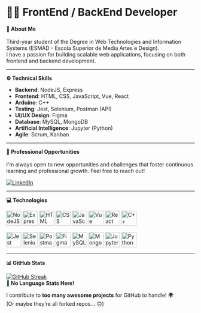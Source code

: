 # 👨‍💻 FrontEnd / BackEnd Developer

**🚀 About Me**  
<br>
Third-year student of the Degree in Web Technologies and Information Systems (ESMAD - Escola Superior de Media Artes e Design).  
I have a passion for building scalable web applications, focusing on both frontend and backend development.

---

**⚙️ Technical Skills**  
- **Backend**: NodeJS, Express  
- **Frontend**: HTML, CSS, JavaScript, Vue, React  
- **Arduino**: C++  
- **Testing**: Jest, Selenium, Postman (API)  
- **UI/UX Design**: Figma  
- **Database**: MySQL, MongoDB  
- **Artificial Intelligence**: Jupyter (Python)  
- **Agile**: Scrum, Kanban  

---

**💼 Professional Opportunities**
<br>  
I'm always open to new opportunities and challenges that foster continuous learning and professional growth. Feel free to reach out!

<a href="https://www.linkedin.com/in/sim%C3%A3o-freitas/" target="_blank"><img src="https://img.shields.io/badge/linkedin-%230077B5.svg?&style=for-the-badge&logo=linkedin&logoColor=white"  alt="LinkedIn"/></a>

---

**💻 Technologies** 
<br>

<p>
  <img src="https://cdn.jsdelivr.net/gh/devicons/devicon@latest/icons/nodejs/nodejs-original.svg" style="width: 40px;" alt="NodeJS" title="NodeJS"/>
  <img src="https://cdn.jsdelivr.net/gh/devicons/devicon@latest/icons/express/express-original.svg" style="width: 40px;" alt="Express" title="Express"/>
  <img src="https://cdn.jsdelivr.net/gh/devicons/devicon@latest/icons/html5/html5-original.svg" style="width: 40px;" alt="HTML" title="HTML"/>
  <img src="https://cdn.jsdelivr.net/gh/devicons/devicon@latest/icons/css3/css3-original.svg" style="width: 40px;" alt="CSS" title="CSS"/>
  <img src="https://cdn.jsdelivr.net/gh/devicons/devicon@latest/icons/javascript/javascript-original.svg" style="width: 40px;" alt="JavaScript" title="JavaScript"/>
  <img src="https://cdn.jsdelivr.net/gh/devicons/devicon@latest/icons/vuejs/vuejs-original.svg" style="width: 40px;" alt="Vue" title="Vue"/>
  <img src="https://cdn.jsdelivr.net/gh/devicons/devicon@latest/icons/react/react-original.svg" style="width: 40px;" alt="React" title="React"/>
  <img src="https://cdn.jsdelivr.net/gh/devicons/devicon@latest/icons/cplusplus/cplusplus-original.svg" style="width: 40px;" alt="C++" title="C++"/>
</p>


<p>
  <img src="https://cdn.jsdelivr.net/gh/devicons/devicon@latest/icons/jest/jest-plain.svg" style="width: 40px;" alt="Jest" title="Jest"/>
  <img src="https://cdn.jsdelivr.net/gh/devicons/devicon@latest/icons/selenium/selenium-original.svg" style="width: 40px;" alt="Selenium" title="Selenium"/>
  <img src="https://cdn.jsdelivr.net/gh/devicons/devicon@latest/icons/postman/postman-original.svg" style="width: 40px;" alt="Postman" title="Postman"/>
  <img src="https://cdn.jsdelivr.net/gh/devicons/devicon@latest/icons/figma/figma-original.svg" style="width: 40px;" alt="Figma" title="Figma"/>
  <img src="https://cdn.jsdelivr.net/gh/devicons/devicon@latest/icons/mysql/mysql-original.svg" style="width: 40px;" alt="MySQL" title="MySQL"/>
  <img src="https://cdn.jsdelivr.net/gh/devicons/devicon@latest/icons/mongodb/mongodb-original.svg" style="width: 40px;" alt="MongoDB" title="MongoDB"/>
  <img src="https://cdn.jsdelivr.net/gh/devicons/devicon@latest/icons/jupyter/jupyter-original.svg" style="width: 40px;" alt="Jupyter" title="Jupyter"/>
  <img src="https://cdn.jsdelivr.net/gh/devicons/devicon@latest/icons/python/python-original.svg" style="width: 40px;" alt="Python" title="Python"/>
</p>

---

**📊 GitHub Stats** 
<br>

<div>
  <a href="https://git.io/streak-stats"><img src="https://streak-stats.demolab.com?user=Nerf22117&theme=dark&hide_border=true" alt="GitHub Streak" /></a>
  <br>
  <b>🚫 No Language Stats Here!</b><br>
  <p>
    I contribute to <b>too many awesome projects</b> for GitHub to handle! 🌍<br>
    (Or maybe they’re all forked repos... 🙃)
  </p>
</div>
